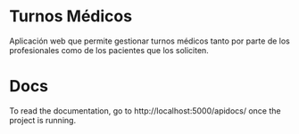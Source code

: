 # Turnos Médicos
Aplicación web que permite gestionar turnos médicos tanto por parte de los profesionales como de los pacientes que los soliciten. 

#   Docs
To read the documentation, go to http://localhost:5000/apidocs/ once the project is running.